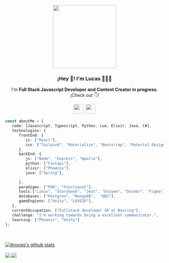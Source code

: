 <p align="center" width="300">
   <img align="center" width="200" src="https://user-images.githubusercontent.com/60331479/198042170-99aa9078-e98c-49f6-af90-bf4d23964bb3.png" />
   <h3 align="center">¡Hey 👋! I'm Lucas 👨🏻‍💻</h3>
</p>
<p align="center">I'm <strong>Full Stack Javascript Developer and Content Creator in progress</strong>.<br />¡Check out 👇!</p>
<p align='center'>
<a href="https://www.linkedin.com/in/lucas-ospina-b42a49119/"><img height="30" src="https://img.icons8.com/color/48/000000/linkedin.png"></a>&nbsp;
 <a href="https://www.youtube.com/channel/UCgyd5zWh-6wt3Vj4KibS-oA"><img height="30" src="https://img.icons8.com/color/48/000000/youtube-play.png"></a>
</p>


```typescript
const aboutMe = {
   code: [Javascript, Typescript, Python, Lua, Elixir, Java, C#],
   technologies: {
      frontEnd: {
         js: ["React"],
         css: ["Tailwind", "Materialize", "Bootstrap", "Material Design", "Semantic UI"]
      },
      backEnd: {
         js: ["Node", "Express", "Apollo"],
         python: ["Fastapi"],
         elixir: ["Phoenix"],
         java: ["Spring"],
         
      },
      paradigms: ["POO", "Functional"],
      tools:["Linux", "Storybook", "Jest", "Enzyme", "Docker", "Figma"],
      databases: ["Postgres", "MongoDB",  "DB2"],
      gameEngiens: ["Unity", "LOVE2D"],
   },
   currentOccupation: ["Fullstack developer SR at Bearing"],
   challenge: "I'm working towards being a excellent communicator.",
   learning: ["Phoenix", "Unity"]
};
```
</br></br>
<a href="https://github.com/Dread-Code">
  <img align="center" src="https://github-readme-stats.anuraghazra1.vercel.app/api?username=Dread-Code&hide=contribs,prs&show_icons=true&include_all_commits=true&theme=material-palenight" alt="Anurag's github stats" />
</a>
<a href="https://github.com/Dread-Code">
  <!-- Change the `github-readme-stats.anuraghazra1.vercel.app` to `github-readme-stats.vercel.app`  -->
  <img align="center" src="https://github-readme-stats.anuraghazra1.vercel.app/api/top-langs/?username=Dread-Code&layout=compact&theme=material-palenight" />
</a> 
<a href="https://github.com/Dread-Code/Instaclone">
  <!-- Change the `github-readme-stats.anuraghazra1.vercel.app` to `github-readme-stats.vercel.app`  -->
  <img align="center" src="https://github-readme-stats.anuraghazra1.vercel.app/api/pin/?username=Dread-Code&repo=Instaclone&theme=material-palenight" />
</a>
